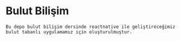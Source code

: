 <h1>Bulut Bilişim</h1>

<code>Bu depo bulut bilişim dersinde reactnative ile geliştireceğimiz bulut tabanlı uygulamamız için oluşturulmuştur. </code>
